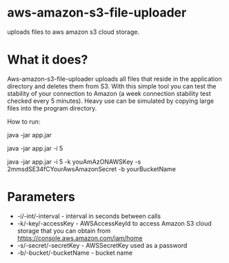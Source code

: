 aws-amazon-s3-file-uploader
===========================

uploads files to aws amazon s3 cloud storage.

What it does?
==============
Aws-amazon-s3-file-uploader uploads all files that reside in the application directory and deletes them from S3.
With this simple tool you can test the stability of your connection to Amazon (a week connection stability test checked
every 5 minutes). Heavy use can be simulated by copying large files into the program directory.


How to run:

java -jar app.jar

java -jar app.jar -i 5

java -jar app.jar -i 5 -k youAmAzONAWSKey -s 2mmsdSE34fCYourAwsAmazonSecret -b yourBucketName

Parameters
==========

* -i/-int/-interval  -  interval in seconds between calls
* -k/-key/-accessKey  -  AWSAccessKeyId to access Amazon S3 cloud storage that you can obtain from https://console.aws.amazon.com/iam/home
* -s/-secret/-secretKey - AWSSecretKey used as a password
* -b/-bucket/-bucketName - bucket name
